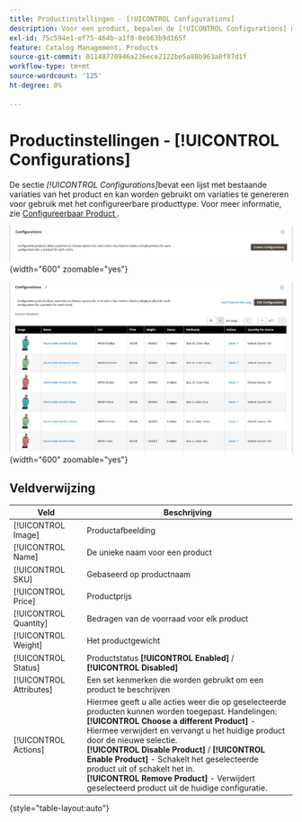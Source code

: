 ```yaml
---
title: Productinstellingen - [!UICONTROL Configurations]
description: Voor een product, bepalen de [!UICONTROL Configurations] montages variaties voor gebruik met het Configurable producttype.
exl-id: 75c594e1-ef75-464b-a1f0-0eb63b9d165f
feature: Catalog Management, Products
source-git-commit: 01148770946a236ece2122be5a88b963a0f07d1f
workflow-type: tm+mt
source-wordcount: '125'
ht-degree: 0%

---
```


# Productinstellingen - [!UICONTROL Configurations]

De sectie _[!UICONTROL Configurations]_&#x200B;bevat een lijst met bestaande variaties van het product en kan worden gebruikt om variaties te genereren voor gebruik met het configureerbare producttype. Voor meer informatie, zie [ Configureerbaar Product ](product-create-configurable.md).

![ Sectie van Configuraties ](./assets/product-configurable-create-configurations.png){width="600" zoomable="yes"}

![ de Configuraties van het Product ](./assets/product-configurations-hoodie.png){width="600" zoomable="yes"}

## Veldverwijzing

| Veld | Beschrijving |
|--- |--- |
| [!UICONTROL Image] | Productafbeelding |
| [!UICONTROL Name] | De unieke naam voor een product |
| [!UICONTROL SKU] | Gebaseerd op productnaam |
| [!UICONTROL Price] | Productprijs |
| [!UICONTROL Quantity] | Bedragen van de voorraad voor elk product |
| [!UICONTROL Weight] | Het productgewicht |
| [!UICONTROL Status] | Productstatus **[!UICONTROL Enabled]** / **[!UICONTROL Disabled]** |
| [!UICONTROL Attributes] | Een set kenmerken die worden gebruikt om een product te beschrijven |
| [!UICONTROL Actions] | Hiermee geeft u alle acties weer die op geselecteerde producten kunnen worden toegepast. Handelingen:<br /> **[!UICONTROL Choose a different Product]** - Hiermee verwijdert en vervangt u het huidige product door de nieuwe selectie. <br /> **[!UICONTROL Disable Product]** / **[!UICONTROL Enable Product]** - Schakelt het geselecteerde product uit of schakelt het in. <br /> **[!UICONTROL Remove Product]** - Verwijdert geselecteerd product uit de huidige configuratie. |

{style="table-layout:auto"}
